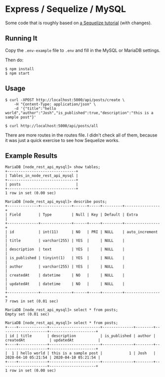 # Express / Sequelize / MySQL

Some code that is roughly based on [a Sequelize tutorial](https://christosploutarchou.com/how-to-build-simple-node-js-rest-api/) (with changes).

## Running It

Copy the `.env-example` file to `.env` and fill in the MySQL or MariaDB settings.

Then do:

```text
$ npm install
$ npm start
```

## Usage

```text
$ curl -XPOST http://localhost:5000/api/posts/create \
    -H "Content-Type: application/json" \
    -d '{"title":"hello world","author":"Josh","is_published":true,"description":"this is a sample post"}'
```

```text
$ curl http://localhost:5000/api/posts/all
```

There are more routes in the routes file. I didn't check all of them, because it was just a quick exercise to see how Sequelize works.

## Example Results

```text
MariaDB [node_rest_api_mysql]> show tables;
+-------------------------------+
| Tables_in_node_rest_api_mysql |
+-------------------------------+
| posts                         |
+-------------------------------+
1 row in set (0.00 sec)

MariaDB [node_rest_api_mysql]> describe posts;
+--------------+--------------+------+-----+---------+----------------+
| Field        | Type         | Null | Key | Default | Extra          |
+--------------+--------------+------+-----+---------+----------------+
| id           | int(11)      | NO   | PRI | NULL    | auto_increment |
| title        | varchar(255) | YES  |     | NULL    |                |
| description  | text         | YES  |     | NULL    |                |
| is_published | tinyint(1)   | YES  |     | NULL    |                |
| author       | varchar(255) | YES  |     | NULL    |                |
| createdAt    | datetime     | NO   |     | NULL    |                |
| updatedAt    | datetime     | NO   |     | NULL    |                |
+--------------+--------------+------+-----+---------+----------------+
7 rows in set (0.01 sec)

MariaDB [node_rest_api_mysql]> select * from posts;
Empty set (0.01 sec)

MariaDB [node_rest_api_mysql]> select * from posts;
+----+-------------+-----------------------+--------------+--------+---------------------+---------------------+
| id | title       | description           | is_published | author | createdAt           | updatedAt           |
+----+-------------+-----------------------+--------------+--------+---------------------+---------------------+
|  1 | hello world | this is a sample post |            1 | Josh   | 2020-04-10 05:21:54 | 2020-04-10 05:21:54 |
+----+-------------+-----------------------+--------------+--------+---------------------+---------------------+
1 row in set (0.00 sec)
```
